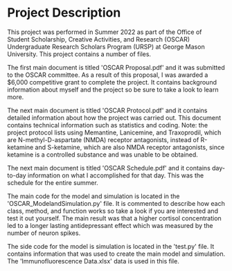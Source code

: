 # Project Description
This project was performed in Summer 2022 as part of the Office of Student Scholarship, Creative Activities, and Research (OSCAR) Undergraduate Research Scholars Program (URSP) at George Mason University. This project contains a number of files.

The first main document is titled 'OSCAR Proposal.pdf' and it was submitted to the OSCAR committee. As a result of this proposal, I was awarded a $6,000 competitive grant to complete the project. It contains background information about myself and the project so be sure to take a look to learn more.

The next main document is titled 'OSCAR Protocol.pdf' and it contains detailed information about how the project was carried out. This document contains technical information such as statistics and coding. Note: the project protocol lists using Memantine, Lanicemine, and Traxoprodil, which are N-methyl-D-aspartate (NMDA) receptor antagonists, instead of R-ketamine and S-ketamine, which are also NMDA receptor antagonists, since ketamine is a controlled substance and was unable to be obtained.

The next main document is titled 'OSCAR Schedule.pdf' and it contains day-to-day information on what I accomplished for that day. This was the schedule for the entire summer.

The main code for the model and simulation is located in the 'OSCAR_ModelandSimulation.py' file. It is commented to describe how each class, method, and function works so take a look if you are interested and test it out yourself. The main result was that a higher cortisol concentration led to a longer lasting antidepressant effect which was measured by the number of neuron spikes.

The side code for the model is simulation is located in the 'test.py' file. It contains information that was used to create the main model and simulation. The 'Immunofluorescence Data.xlsx' data is used in this file.
